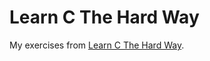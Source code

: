 Learn C The Hard Way
====================

My exercises from [Learn C The Hard Way][1].

[1]: http://c.learncodethehardway.org